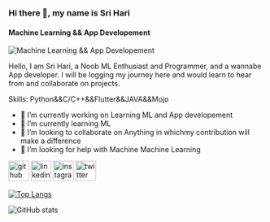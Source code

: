 ### Hi there 👋, my name is Sri Hari
#### Machine Learning && App Developement
![Machine Learning && App Developement](https://pbs.twimg.com/profile_banners/4313711899/1683211661/600x200)

Hello, I am Sri Hari, a Noob ML Enthusiast and Programmer, and a wannabe App developer.
I will be logging my journey here and would learn to hear from and collaborate on projects.


Skills: Python&&C/C++&&Flutter&&JAVA&&Mojo

- 🔭 I’m currently working on Learning ML and App developement 
- 🌱 I’m currently learning ML 
- 👯 I’m looking to collaborate on Anything in whichmy contribution will make a difference 
- 🤔 I’m looking for help with Machine Machine Learning 


[<img src='https://cdn.jsdelivr.net/npm/simple-icons@3.0.1/icons/github.svg' alt='github' height='40'>](https://github.com/Duke29)  [<img src='https://cdn.jsdelivr.net/npm/simple-icons@3.0.1/icons/linkedin.svg' alt='linkedin' height='40'>](https://www.linkedin.com/in/https://www.linkedin.com/in/sri-hari-sai-p-b2041621b//)  [<img src='https://cdn.jsdelivr.net/npm/simple-icons@3.0.1/icons/instagram.svg' alt='instagram' height='40'>](https://www.instagram.com/@sri_hari_sai/)  [<img src='https://cdn.jsdelivr.net/npm/simple-icons@3.0.1/icons/twitter.svg' alt='twitter' height='40'>](https://twitter.com/@PSriHariSai48)  

[![Top Langs](https://github-readme-stats.vercel.app/api/top-langs/?username=Duke29)](https://github.com/anuraghazra/github-readme-stats)

![GitHub stats](https://github-readme-stats.vercel.app/api?username=Duke29&show_icons=true)  

